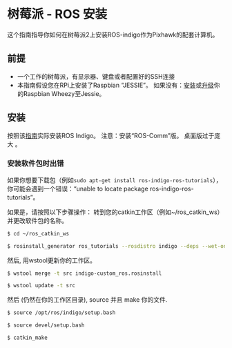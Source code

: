# 树莓派 - ROS 安装

这个指南指导你如何在树莓派2上安装ROS-indigo作为Pixhawk的配套计算机。

## 前提
* 一个工作的树莓派，有显示器、键盘或者配置好的SSH连接
* 本指南假设您在RPi上安装了Raspbian “JESSIE”。 如果没有：[安装](https://www.raspberrypi.org/downloads/raspbian/)或[升级](http://raspberrypi.stackexchange.com/questions/27858/upgrade-to-raspbian-jessie)你的Raspbian Wheezy至Jessie。

## 安装
按照该[指南](http://wiki.ros.org/ROSberryPi/Installing%20ROS%20Indigo%20on%20Raspberry%20Pi)实际安装ROS Indigo。 注意：安装“ROS-Comm”版。 桌面版过于庞大	。

### 安装软件包时出错
如果你想要下载包（例如`sudo apt-get install ros-indigo-ros-tutorials`），你可能会遇到一个错误：“unable to locate package ros-indigo-ros-tutorials”。

如果是，请按照以下步骤操作：
转到您的catkin工作区（例如~/ros_catkin_ws）并更改软件包的名称。

```sh
$ cd ~/ros_catkin_ws

$ rosinstall_generator ros_tutorials --rosdistro indigo --deps --wet-only --exclude roslisp --tar > indigo-custom_ros.rosinstall
```

然后, 用wstool更新你的工作区。

```sh
$ wstool merge -t src indigo-custom_ros.rosinstall

$ wstool update -t src
```

然后 (仍然在你的工作区目录), source 并且 make 你的文件.

```sh
$ source /opt/ros/indigo/setup.bash

$ source devel/setup.bash

$ catkin_make
```
